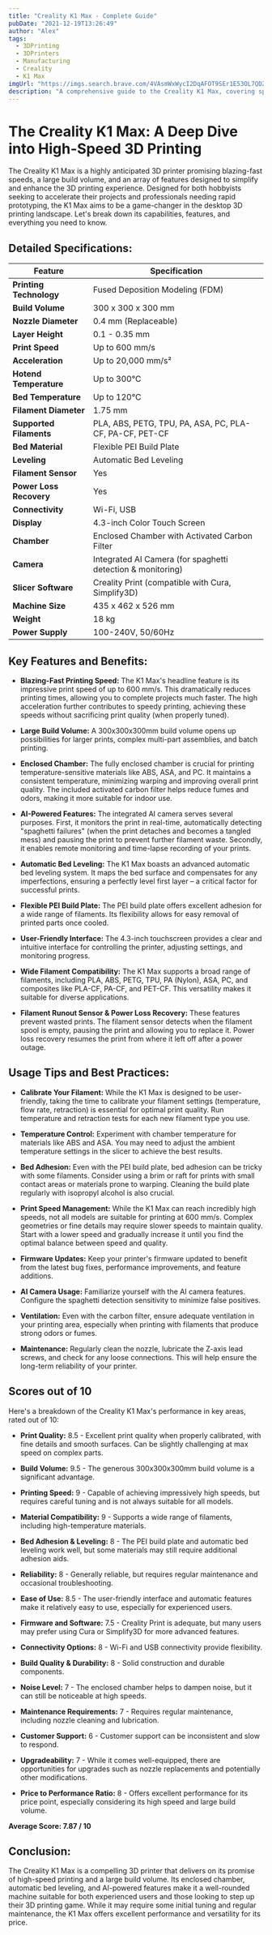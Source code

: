 ```yaml
---
title: "Creality K1 Max - Complete Guide"
pubDate: "2021-12-19T13:26:49"
author: "Alex"
tags:
  - 3DPrinting
  - 3DPrinters
  - Manufacturing
  - Creality
  - K1 Max
imgUrl: "https://imgs.search.brave.com/4VAsmWxWycI2DqAFOT9SEr1E53OL7QDZRKOXv_tFYW0/rs:fit:860:0:0:0/g:ce/aHR0cHM6Ly8zZC14/cHJlc3MuZGUvbWVk/aWEvaW1hZ2UvcHJv/ZHVjdC8xNzkzNzQv/bWQvY3JlYWxpdHkt/azEtbWF4LW5ldWVz/dGUtdmVyc2lvbi5q/cGc"
description: "A comprehensive guide to the Creality K1 Max, covering specifications, usage tips, and comparisons with similar products."
---
```


# The Creality K1 Max: A Deep Dive into High-Speed 3D Printing

The Creality K1 Max is a highly anticipated 3D printer promising blazing-fast speeds, a large build volume, and an array of features designed to simplify and enhance the 3D printing experience. Designed for both hobbyists seeking to accelerate their projects and professionals needing rapid prototyping, the K1 Max aims to be a game-changer in the desktop 3D printing landscape. Let's break down its capabilities, features, and everything you need to know.

## Detailed Specifications:

| Feature             | Specification                                        |
|----------------------|------------------------------------------------------|
| **Printing Technology** | Fused Deposition Modeling (FDM)                      |
| **Build Volume**      | 300 x 300 x 300 mm                                  |
| **Nozzle Diameter**     | 0.4 mm (Replaceable)                                  |
| **Layer Height**      | 0.1 - 0.35 mm                                         |
| **Print Speed**       | Up to 600 mm/s                                       |
| **Acceleration**      | Up to 20,000 mm/s²                                  |
| **Hotend Temperature** | Up to 300°C                                           |
| **Bed Temperature**    | Up to 120°C                                           |
| **Filament Diameter**  | 1.75 mm                                               |
| **Supported Filaments**| PLA, ABS, PETG, TPU, PA, ASA, PC, PLA-CF, PA-CF, PET-CF |
| **Bed Material**       | Flexible PEI Build Plate                               |
| **Leveling**          | Automatic Bed Leveling                                |
| **Filament Sensor**    | Yes                                                   |
| **Power Loss Recovery**| Yes                                                   |
| **Connectivity**      | Wi-Fi, USB                                              |
| **Display**            | 4.3-inch Color Touch Screen                              |
| **Chamber**            | Enclosed Chamber with Activated Carbon Filter        |
| **Camera**            | Integrated AI Camera (for spaghetti detection & monitoring)|
| **Slicer Software**    | Creality Print (compatible with Cura, Simplify3D)   |
| **Machine Size**       | 435 x 462 x 526 mm                                  |
| **Weight**           | 18 kg                                                 |
| **Power Supply**      | 100-240V, 50/60Hz                                     |

## Key Features and Benefits:

*   **Blazing-Fast Printing Speed:** The K1 Max's headline feature is its impressive print speed of up to 600 mm/s. This dramatically reduces printing times, allowing you to complete projects much faster. The high acceleration further contributes to speedy printing, achieving these speeds without sacrificing print quality (when properly tuned).

*   **Large Build Volume:**  A 300x300x300mm build volume opens up possibilities for larger prints, complex multi-part assemblies, and batch printing.

*   **Enclosed Chamber:** The fully enclosed chamber is crucial for printing temperature-sensitive materials like ABS, ASA, and PC. It maintains a consistent temperature, minimizing warping and improving overall print quality.  The included activated carbon filter helps reduce fumes and odors, making it more suitable for indoor use.

*   **AI-Powered Features:**  The integrated AI camera serves several purposes. First, it monitors the print in real-time, automatically detecting "spaghetti failures" (when the print detaches and becomes a tangled mess) and pausing the print to prevent further filament waste. Secondly, it enables remote monitoring and time-lapse recording of your prints.

*   **Automatic Bed Leveling:**  The K1 Max boasts an advanced automatic bed leveling system.  It maps the bed surface and compensates for any imperfections, ensuring a perfectly level first layer – a critical factor for successful prints.

*   **Flexible PEI Build Plate:**  The PEI build plate offers excellent adhesion for a wide range of filaments.  Its flexibility allows for easy removal of printed parts once cooled.

*   **User-Friendly Interface:**  The 4.3-inch touchscreen provides a clear and intuitive interface for controlling the printer, adjusting settings, and monitoring progress.

*   **Wide Filament Compatibility:** The K1 Max supports a broad range of filaments, including PLA, ABS, PETG, TPU, PA (Nylon), ASA, PC, and composites like PLA-CF, PA-CF, and PET-CF.  This versatility makes it suitable for diverse applications.

*   **Filament Runout Sensor & Power Loss Recovery:** These features prevent wasted prints. The filament sensor detects when the filament spool is empty, pausing the print and allowing you to replace it.  Power loss recovery resumes the print from where it left off after a power outage.

## Usage Tips and Best Practices:

*   **Calibrate Your Filament:**  While the K1 Max is designed to be user-friendly, taking the time to calibrate your filament settings (temperature, flow rate, retraction) is essential for optimal print quality. Run temperature and retraction tests for each new filament type you use.

*   **Temperature Control:** Experiment with chamber temperature for materials like ABS and ASA. You may need to adjust the ambient temperature settings in the slicer to achieve the best results.

*   **Bed Adhesion:**  Even with the PEI build plate, bed adhesion can be tricky with some filaments.  Consider using a brim or raft for prints with small contact areas or materials prone to warping.  Cleaning the build plate regularly with isopropyl alcohol is also crucial.

*   **Print Speed Management:** While the K1 Max can reach incredibly high speeds, not all models are suitable for printing at 600 mm/s. Complex geometries or fine details may require slower speeds to maintain quality. Start with a lower speed and gradually increase it until you find the optimal balance between speed and quality.

*   **Firmware Updates:** Keep your printer's firmware updated to benefit from the latest bug fixes, performance improvements, and feature additions.

*   **AI Camera Usage:** Familiarize yourself with the AI camera features. Configure the spaghetti detection sensitivity to minimize false positives.

*   **Ventilation:** Even with the carbon filter, ensure adequate ventilation in your printing area, especially when printing with filaments that produce strong odors or fumes.

*   **Maintenance:** Regularly clean the nozzle, lubricate the Z-axis lead screws, and check for any loose connections. This will help ensure the long-term reliability of your printer.

## Scores out of 10

Here's a breakdown of the Creality K1 Max's performance in key areas, rated out of 10:

*   **Print Quality:** 8.5 - Excellent print quality when properly calibrated, with fine details and smooth surfaces. Can be slightly challenging at max speed on complex parts.

*   **Build Volume:** 9.5 - The generous 300x300x300mm build volume is a significant advantage.

*   **Printing Speed:** 9 - Capable of achieving impressively high speeds, but requires careful tuning and is not always suitable for all models.

*   **Material Compatibility:** 9 - Supports a wide range of filaments, including high-temperature materials.

*   **Bed Adhesion & Leveling:** 8 - The PEI build plate and automatic bed leveling work well, but some materials may still require additional adhesion aids.

*   **Reliability:** 8 - Generally reliable, but requires regular maintenance and occasional troubleshooting.

*   **Ease of Use:** 8.5 - The user-friendly interface and automatic features make it relatively easy to use, especially for experienced users.

*   **Firmware and Software:** 7.5 - Creality Print is adequate, but many users may prefer using Cura or Simplify3D for more advanced features.

*   **Connectivity Options:** 8 - Wi-Fi and USB connectivity provide flexibility.

*   **Build Quality & Durability:** 8 - Solid construction and durable components.

*   **Noise Level:** 7 - The enclosed chamber helps to dampen noise, but it can still be noticeable at high speeds.

*   **Maintenance Requirements:** 7 - Requires regular maintenance, including nozzle cleaning and lubrication.

*   **Customer Support:** 6 - Customer support can be inconsistent and slow to respond.

*   **Upgradeability:** 7 - While it comes well-equipped, there are opportunities for upgrades such as nozzle replacements and potentially other modifications.

*   **Price to Performance Ratio:** 8 - Offers excellent performance for its price point, especially considering its high speed and large build volume.

**Average Score: 7.87 / 10**

## Conclusion:

The Creality K1 Max is a compelling 3D printer that delivers on its promise of high-speed printing and a large build volume. Its enclosed chamber, automatic bed leveling, and AI-powered features make it a well-rounded machine suitable for both experienced users and those looking to step up their 3D printing game. While it may require some initial tuning and regular maintenance, the K1 Max offers excellent performance and versatility for its price.
